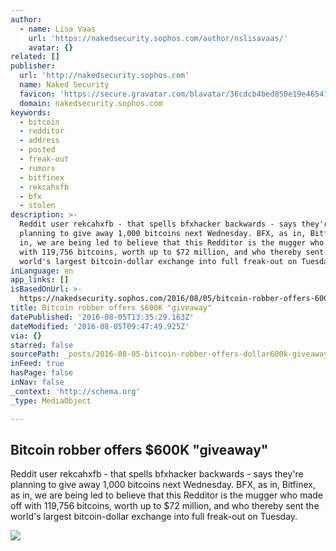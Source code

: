```yaml
---
author:
  - name: Lisa Vaas
    url: 'https://nakedsecurity.sophos.com/author/nslisavaas/'
    avatar: {}
related: []
publisher:
  url: 'http://nakedsecurity.sophos.com'
  name: Naked Security
  favicon: 'https://secure.gravatar.com/blavatar/36cdcb4bed050e19e465471a6bbe63b0?s=16'
  domain: nakedsecurity.sophos.com
keywords:
  - bitcoin
  - redditor
  - address
  - posted
  - freak-out
  - rumors
  - bitfinex
  - rekcahxfb
  - bfx
  - stolen
description: >-
  Reddit user rekcahxfb - that spells bfxhacker backwards - says they're
  planning to give away 1,000 bitcoins next Wednesday. BFX, as in, Bitfinex, as
  in, we are being led to believe that this Redditor is the mugger who made off
  with 119,756 bitcoins, worth up to $72 million, and who thereby sent the
  world's largest bitcoin-dollar exchange into full freak-out on Tuesday.
inLanguage: en
app_links: []
isBasedOnUrl: >-
  https://nakedsecurity.sophos.com/2016/08/05/bitcoin-robber-offers-600k-giveaway/
title: Bitcoin robber offers $600K "giveaway"
datePublished: '2016-08-05T13:35:29.163Z'
dateModified: '2016-08-05T09:47:49.925Z'
via: {}
starred: false
sourcePath: _posts/2016-08-05-bitcoin-robber-offers-dollar600k-giveaway.md
inFeed: true
hasPage: false
inNav: false
_context: 'http://schema.org'
_type: MediaObject

---
```

<article style=""><h1>Bitcoin robber offers $600K "giveaway"</h1><p>Reddit user rekcahxfb - that spells bfxhacker backwards - says they're planning to give away 1,000 bitcoins next Wednesday. BFX, as in, Bitfinex, as in, we are being led to believe that this Redditor is the mugger who made off with 119,756 bitcoins, worth up to $72 million, and who thereby sent the world's largest bitcoin-dollar exchange into full freak-out on Tuesday.</p><img src="https://sophosnews.files.wordpress.com/2016/07/bitcoin.png?w=780&amp;h=408&amp;crop=1" /></article>